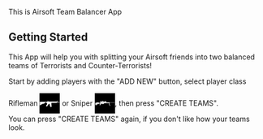 This is Airsoft Team Balancer App

## Getting Started

This App will help you with splitting your Airsoft friends into two balanced teams of Terrorists and Counter-Terrorists!

Start by adding players with the "ADD NEW" button, select player class Rifleman <img src='public/icons/m4.png'  style="width:40px; transform: translateY(15px); filter:invert() "/> or Sniper <img src='public/icons/sniper.png'  style="width:40px; transform: translateY(15px);  filter:invert()"/>, then press "CREATE TEAMS".

You can press "CREATE TEAMS" again, if you don't like how your teams look.
